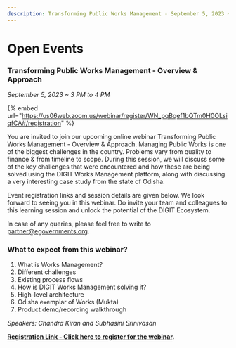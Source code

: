 ```yaml
---
description: Transforming Public Works Management - September 5, 2023 ~ 3 PM to 4 PM
---
```


# Open Events

### Transforming Public Works Management - Overview & Approach

_September 5, 2023 \~ 3 PM to 4 PM_&#x20;

{% embed url="https://us06web.zoom.us/webinar/register/WN_pqBqef1bQTm0H0OLsiqfCA#/registration" %}

You are invited to join our upcoming online webinar Transforming Public Works Management - Overview & Approach. Managing Public Works is one of the biggest challenges in the country. Problems vary from quality to finance & from timeline to scope. During this session, we will discuss some of the key challenges that were encountered and how these are being solved using the DIGIT Works Management platform, along with discussing a very interesting case study from the state of Odisha.&#x20;

Event registration links and session details are given below. We look forward to seeing you in this webinar. Do invite your team and colleagues to this learning session and unlock the potential of the DIGIT Ecosystem.

In case of any queries, please feel free to write to [partner@egovernments.org](mailto:partner@egovernments.org).                                                                                                                                                                                                                                                                         &#x20;

### What to expect from this webinar?

1. What is Works Management?
2. Different challenges
3. Existing process flows
4. How is DIGIT Works Management solving it?
5. High-level architecture
6. Odisha exemplar of Works (Mukta)
7. Product demo/recording walkthrough

_Speakers: Chandra Kiran and Subhasini Srinivasan_

[**Registration Link - Click here to register for the webinar**](https://us06web.zoom.us/webinar/register/WN\_pqBqef1bQTm0H0OLsiqfCA)**.**

